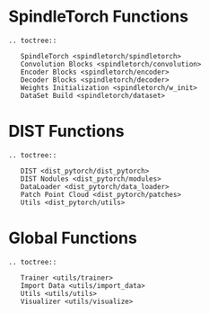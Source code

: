 # SpindleTorch Functions
```{eval-rst}
.. toctree::

   SpindleTorch <spindletorch/spindletorch>
   Convolution Blocks <spindletorch/convolution>
   Encoder Blocks <spindletorch/encoder>
   Decoder Blocks <spindletorch/decoder>
   Weights Initialization <spindletorch/w_init>
   DataSet Build <spindletorch/dataset>
```

# DIST Functions
```{eval-rst}
.. toctree::

   DIST <dist_pytorch/dist_pytorch>
   DIST Nodules <dist_pytorch/modules>
   DataLoader <dist_pytorch/data_loader>
   Patch Point Cloud <dist_pytorch/patches>
   Utils <dist_pytorch/utils>
```


# Global Functions
```{eval-rst}
.. toctree::

   Trainer <utils/trainer>
   Import Data <utils/import_data>
   Utils <utils/utils>
   Visualizer <utils/visualize>
```